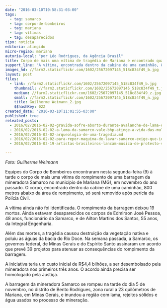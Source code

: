 ```yaml
---
date: "2016-03-10T10:58:31-03:00"
tags:
  - tag: samarco
  - tag: corpo-de-bombeiros
  - tag: mariana
  - tag: vítimas
  - tag: desaparecidos
tipo: noticia
editoria: atingido
micro-regiao: mariana
autoria-local: "por Léo Rodrigues, da Agência Brasil"
title: Corpo de mais uma vítima de tragédia de Mariana é encontrado quatro meses depois
support_line: "A vítima, encontrada dentro da cabine de uma caminhão, 800 metros abaixo da área de rompimento, ainda não foi identificada."
images_hd: //farm2.staticflickr.com/1602/25672097145_518c834f49_b.jpg
layout: post
files:
  - link: //farm2.staticflickr.com/1602/25672097145_518c834f49_b.jpg
    thumbnail: //farm2.staticflickr.com/1602/25672097145_518c834f49_t.jpg
    medium: //farm2.staticflickr.com/1602/25672097145_518c834f49_z.jpg
    small: //farm2.staticflickr.com/1602/25672097145_518c834f49_n.jpg
    title: Guilherme Weimann_2.jpg
    $$hashKey: 02Z
created_date: "2016-03-10T11:01:55-03:00"
published: true
releated_posts:
  - 2016/02/2016-02-02-gravida-sofre-aborto-durante-avalanche-de-lama-da-samarco.md
  - 2016/02/2016-02-02-a-lama-da-samarco-vale-bhp-atinge-a-vida-das-mulheres.md
  - 2016/02/2016-02-02-arqueologia-de-uma-tragedia.md
  - 2016/02/2016-02-02-para-repor-maquina-de-lavar-samarco-exige-que-idosa-prove-incapacidade-de-torcer-roupa.md
  - 2016/02/2016-02-19-artistas-brasileiros-lancam-musica-de-protesto-sobre-mariana.md

---
```

<p><em>Foto: Guilherme Weimann</em></p>

<p>Equipes do Corpo de Bombeiros encontraram nesta segunda-feira (9) &agrave; tarde o corpo de mais uma v&iacute;tima do rompimento de uma barragem da mineradora Samarco no munic&iacute;pio de Mariana (MG), em novembro do ano passado. O corpo, encontrado dentro da cabine de uma caminh&atilde;o, 800 metros abaixo da &aacute;rea de rompimento, s&oacute; ser&aacute; removido ap&oacute;s per&iacute;cia da Pol&iacute;cia Civil.</p>

<p>A v&iacute;tima ainda n&atilde;o foi identificada. O rompimento da barragem deixou 19 mortos. Ainda estavam desaparecidos os corpos de Edmirson Jos&eacute; Pessoa, 48 anos, funcion&aacute;rio da Samarco, e de Ailton Martins dos Santos, 55 anos, da Integral Engenharia.</p>

<p>Al&eacute;m das mortes, a trag&eacute;dia causou destrui&ccedil;&atilde;o da vegeta&ccedil;&atilde;o nativa e poluiu as &aacute;guas da bacia do Rio Doce. Na semana passada, a Samarco, os governos federal, de Minas Gerais e do Esp&iacute;rito Santo assinaram um acordo que prev&ecirc; 39 projetos para atenuar as consequ&ecirc;ncias do rompimento da barragem.</p>

<p>A iniciativa teria um custo inicial de R$4,4 bilh&otilde;es, a ser desembolsado pela mineradora nos primeiros tr&ecirc;s anos. O acordo ainda precisa ser homologado pela Justi&ccedil;a.</p>

<p>A barragem da mineradora Samarco se rompeu na tarde do dia 5 de novembro, no distrito de Bento Rodrigues, zona rural a 23 quil&ocirc;metros de Mariana, em Minas Gerais, e inundou a regi&atilde;o com lama, rejeitos s&oacute;lidos e &aacute;gua usados no processo de minera&ccedil;&atilde;o.</p>
